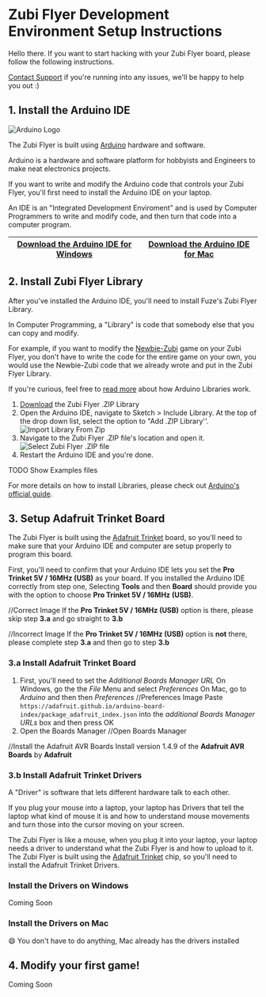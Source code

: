 # Zubi Flyer Development Environment Setup Instructions

Hello there. If you want to start hacking with your Zubi Flyer board, please follow the following instructions.

[Contact Support](fuzeplay.co) if you're running into any issues, we'll be happy to help you out :)

## 1. Install the Arduino IDE
  ![Arduino Logo](https://www.arduino.cc/en/pub/skins/arduinoWide/img/ArduinoAPP-01.svg)
  
  The Zubi Flyer is built using [Arduino](https://www.arduino.cc/) hardware and software. 
  
  Arduino is a hardware and software platform for hobbyists and Engineers to make neat electronics projects.
  
  If you want to write and modify the Arduino code that controls your Zubi Flyer, you'll first need to install the Arduino IDE on your laptop. 
  
  An IDE is an "Integrated Development Enviroment" and is used by Computer Programmers to write and modify code, and then turn that code into a computer program.
  
  [Download the Arduino IDE for Windows](https://www.arduino.cc/download_handler.php?f=/arduino-1.6.4-windows.exe) | [Download the Arduino IDE for Mac](https://www.arduino.cc/download_handler.php?f=/arduino-1.6.4-macosx.zip)
  ------------ | -------------
## 2. Install Zubi Flyer Library
  After you've installed the Arduino IDE, you'll need to install Fuze's Zubi Flyer Library. 
  
  In Computer Programming, a "Library" is code that somebody else that you can copy and modify.
  
  For example, if you want to modify the [Newbie-Zubi]() game on your Zubi Flyer, you don't have to write the code for the entire game on your own, you would use the Newbie-Zubi code that we already wrote and put in the Zubi Flyer Library.
  
  If you're curious, feel free to [read more](https://www.arduino.cc/en/Hacking/LibraryTutorial) about how Arduino Libraries work.
  
  1. [Download]() the Zubi Flyer .ZIP Library
  2. Open the Arduino IDE, navigate to Sketch > Include Library. At the top of the drop down list, select the option to "Add .ZIP Library''.
  ![Import Library From Zip](https://www.arduino.cc/en/uploads/Guide/ImportLibraryFromZIPFile.png)
  3. Navigate to the Zubi Flyer .ZIP file's location and open it.
  ![Select Zubi Flyer .ZIP file](https://github.com/fuzeplay/flyer-dev-env-setup-instructions/blob/master/images/find_zip_file.png?raw=true)
  4. Restart the Arduino IDE and you're done.
  
  TODO Show Examples files
  
  For more details on how to install Libraries, please check out [Arduino's official guide](https://www.arduino.cc/en/Guide/Libraries).

## 3. Setup Adafruit Trinket Board

  The Zubi Flyer is built using the [Adafruit Trinket](https://www.adafruit.com/product/2000) board, so you'll need to make sure that your Arduino IDE and computer are setup properly to program this board.
  
  First, you'll need to confirm that your Arduino IDE lets you set the **Pro Trinket 5V / 16MHz (USB)** as your board. If you installed the Arduino IDE correctly from step one, Selecting **Tools** and then **Board** should provide you with the option to choose **Pro Trinket 5V / 16MHz (USB)**.
  
  
  //Correct Image
  If the **Pro Trinket 5V / 16MHz (USB)** option is there, please skip step **3.a** and go straight to **3.b**
  
  //Incorrect Image
  If the **Pro Trinket 5V / 16MHz (USB)** option is **not** there, please complete step **3.a** and then go to step **3.b**

### 3.a Install Adafruit Trinket Board

  1. First, you'll need to set the *Additional Boards Manager URL*
  On Windows, go the the *File* Menu and select *Preferences*
  On Mac, go to *Arduino* and then then *Preferences*
  //Preferences Image
  Paste `https://adafruit.github.io/arduino-board-index/package_adafruit_index.json` into the *additional Boards Manager URLs* box and then press OK
  2. Open the Boards Manager
  //Open Boards Manager
  
  //Install the Adafruit AVR Boards
  Install version 1.4.9 of the **Adafruit AVR Boards** by **Adafruit**
  

### 3.b Install Adafruit Trinket Drivers

  A "Driver" is software that lets different hardware talk to each other.
  
  If you plug your mouse into a laptop, your laptop has Drivers that tell the laptop what kind of mouse it is and how to understand mouse movements and turn those into the cursor moving on your screen.
  
  The Zubi Flyer is like a mouse, when you plug it into your laptop, your laptop needs a driver to understand what the Zubi Flyer is and how to upload to it. The Zubi Flyer is built using the [Adafruit Trinket](https://www.adafruit.com/product/2000) chip, so you'll need to install the Adafruit Trinket Drivers.
  
### Install the Drivers on Windows
  Coming Soon
### Install the Drivers on Mac
  :smile: You don't have to do anything, Mac already has the drivers installed

## 4. Modify your first game!
  Coming Soon
